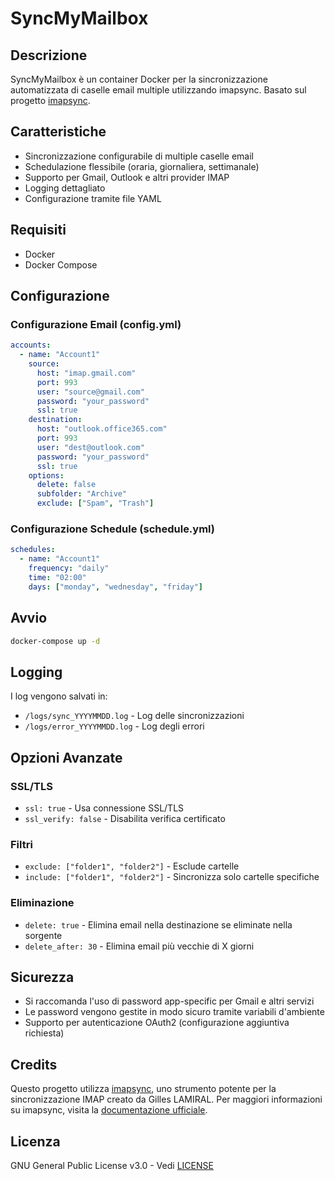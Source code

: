# SyncMyMailbox

## Descrizione
SyncMyMailbox è un container Docker per la sincronizzazione automatizzata di caselle email multiple utilizzando imapsync. Basato sul progetto [imapsync](https://github.com/imapsync/imapsync).

## Caratteristiche
- Sincronizzazione configurabile di multiple caselle email
- Schedulazione flessibile (oraria, giornaliera, settimanale)
- Supporto per Gmail, Outlook e altri provider IMAP
- Logging dettagliato
- Configurazione tramite file YAML

## Requisiti
- Docker
- Docker Compose

## Configurazione

### Configurazione Email (config.yml)
```yaml
accounts:
  - name: "Account1"
    source:
      host: "imap.gmail.com"
      port: 993
      user: "source@gmail.com"
      password: "your_password"
      ssl: true
    destination:
      host: "outlook.office365.com"
      port: 993
      user: "dest@outlook.com"
      password: "your_password"
      ssl: true
    options:
      delete: false
      subfolder: "Archive"
      exclude: ["Spam", "Trash"]
```

### Configurazione Schedule (schedule.yml)
```yaml
schedules:
  - name: "Account1"
    frequency: "daily"
    time: "02:00"
    days: ["monday", "wednesday", "friday"]
```

## Avvio

```bash
docker-compose up -d
```

## Logging
I log vengono salvati in:
- `/logs/sync_YYYYMMDD.log` - Log delle sincronizzazioni
- `/logs/error_YYYYMMDD.log` - Log degli errori

## Opzioni Avanzate

### SSL/TLS
- `ssl: true` - Usa connessione SSL/TLS
- `ssl_verify: false` - Disabilita verifica certificato

### Filtri
- `exclude: ["folder1", "folder2"]` - Esclude cartelle
- `include: ["folder1", "folder2"]` - Sincronizza solo cartelle specifiche

### Eliminazione
- `delete: true` - Elimina email nella destinazione se eliminate nella sorgente
- `delete_after: 30` - Elimina email più vecchie di X giorni

## Sicurezza
- Si raccomanda l'uso di password app-specific per Gmail e altri servizi
- Le password vengono gestite in modo sicuro tramite variabili d'ambiente
- Supporto per autenticazione OAuth2 (configurazione aggiuntiva richiesta)

## Credits
Questo progetto utilizza [imapsync](https://github.com/imapsync/imapsync), uno strumento potente per la sincronizzazione IMAP creato da Gilles LAMIRAL. Per maggiori informazioni su imapsync, visita la [documentazione ufficiale](https://imapsync.lamiral.info/).

## Licenza
GNU General Public License v3.0 - Vedi [LICENSE](LICENSE)

